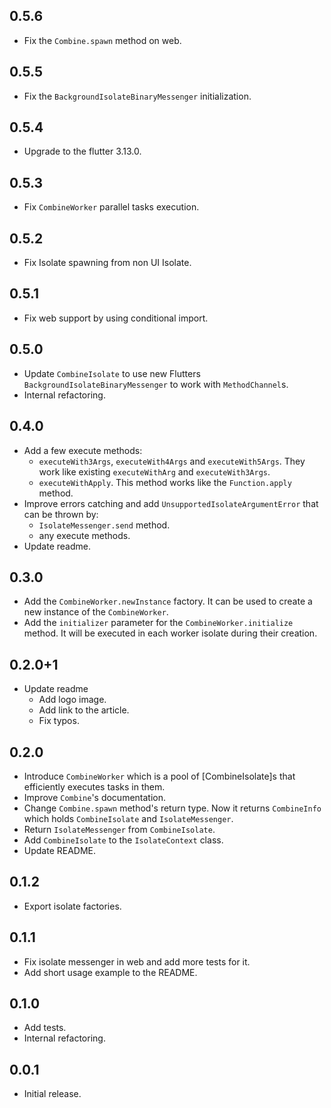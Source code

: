 ## 0.5.6
- Fix the `Combine.spawn` method on web.

## 0.5.5
- Fix the `BackgroundIsolateBinaryMessenger` initialization.

## 0.5.4
- Upgrade to the flutter 3.13.0.

## 0.5.3
- Fix `CombineWorker` parallel tasks execution.

## 0.5.2
- Fix Isolate spawning from non UI Isolate.

## 0.5.1
- Fix web support by using conditional import.

## 0.5.0
- Update `CombineIsolate` to use new Flutters `BackgroundIsolateBinaryMessenger` 
  to work with `MethodChannel`s.
- Internal refactoring.

## 0.4.0
- Add a few execute methods:
  - `executeWith3Args`, `executeWith4Args` and `executeWith5Args`. 
    They work like existing `executeWithArg` and `executeWith3Args`.
  - `executeWithApply`. This method works like the `Function.apply` method.
- Improve errors catching and add `UnsupportedIsolateArgumentError` that can be thrown by:
  - `IsolateMessenger.send` method.
  - any execute methods.
- Update readme.

## 0.3.0
- Add the `CombineWorker.newInstance` factory. It can be used to create a new instance
  of the `CombineWorker`.
- Add the `initializer` parameter for the `CombineWorker.initialize` method. 
  It will be executed in each worker isolate during their creation.

## 0.2.0+1
- Update readme
  - Add logo image.
  - Add link to the article.
  - Fix typos.

## 0.2.0
- Introduce `CombineWorker` which is a pool of [CombineIsolate]s that
  efficiently executes tasks in them.
- Improve `Combine`'s documentation.
- Change `Combine.spawn` method's return type. Now it returns 
  `CombineInfo` which holds `CombineIsolate` and `IsolateMessenger`.
- Return `IsolateMessenger` from `CombineIsolate`.
- Add `CombineIsolate` to the `IsolateContext` class.
- Update README.

## 0.1.2
- Export isolate factories.
  
## 0.1.1
- Fix isolate messenger in web and add more tests for it.
- Add short usage example to the README.

## 0.1.0

- Add tests.
- Internal refactoring.

## 0.0.1

- Initial release.
